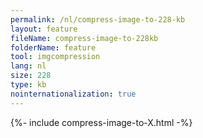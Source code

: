 ```yaml
---
permalink: /nl/compress-image-to-228-kb
layout: feature
fileName: compress-image-to-228kb
folderName: feature
tool: imgcompression
lang: nl
size: 228
type: kb
nointernationalization: true
---
```

{%- include compress-image-to-X.html -%}       
